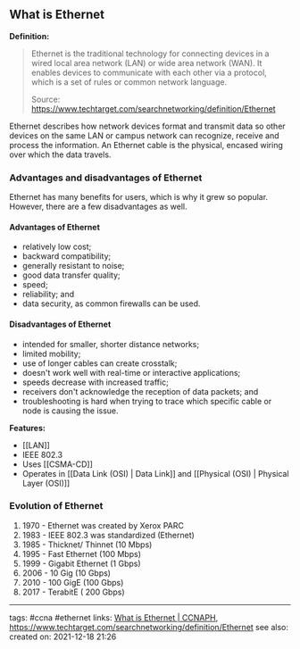 ## What is Ethernet
**Definition:**
>Ethernet is the traditional technology for connecting devices in a wired local area network (LAN) or wide area network (WAN). It enables devices to communicate with each other via a protocol, which is a set of rules or common network language.
>
>Source: https://www.techtarget.com/searchnetworking/definition/Ethernet

Ethernet describes how network devices format and transmit data so other devices on the same LAN or campus network can recognize, receive and process the information. An Ethernet cable is the physical, encased wiring over which the data travels.

### Advantages and disadvantages of Ethernet

Ethernet has many benefits for users, which is why it grew so popular. However, there are a few disadvantages as well.

#### **Advantages of Ethernet**
-   relatively low cost;
-   backward compatibility;
-   generally resistant to noise;
-   good data transfer quality;
-   speed;
-   reliability; and
-   data security, as common firewalls can be used.


#### **Disadvantages of Ethernet**
-   intended for smaller, shorter distance networks;
-   limited mobility;
-   use of longer cables can create crosstalk;
-   doesn't work well with real-time or interactive applications;
-   speeds decrease with increased traffic;
-   receivers don't acknowledge the reception of data packets; and
-   troubleshooting is hard when trying to trace which specific cable or node is causing the issue.

**Features:**
- [[LAN]]
- IEEE 802.3
- Uses [[CSMA-CD]]
- Operates in [[Data Link (OSI) | Data Link]] and [[Physical (OSI) | Physical Layer (OSI)]]

### Evolution of Ethernet

1. 1970 - Ethernet was created by Xerox PARC
2. 1983 - IEEE 802.3 was standardized (Ethernet)
3. 1985 - Thicknet/ Thinnet (10 Mbps)
4. 1995 - Fast Ethernet (100 Mbps)
5. 1999 - Gigabit Ethernet (1 Gbps)
6. 2006 - 10 Gig (10 Gbps)
7. 2010 - 100 GigE (100 Gbps)
8. 2017 - TerabitE ( 200 Gbps)


---
tags: #ccna #ethernet
links: [What is Ethernet | CCNAPH](https://ccnaphilippines.teachable.com/courses/742904/lectures/15871504),
https://www.techtarget.com/searchnetworking/definition/Ethernet
see also:
created on: 2021-12-18 21:26